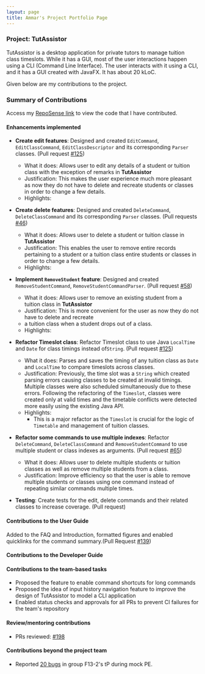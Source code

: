 ```yaml
---
layout: page
title: Ammar's Project Portfolio Page
---
```


### Project: TutAssistor

TutAssistor is a desktop application for private tutors to manage tuition class timeslots. While it has a GUI, most of the user interactions happen using a CLI (Command Line Interface). The user interacts with it using a CLI, and it has a GUI created with JavaFX.
It has about 20 kLoC.

Given below are my contributions to the project.

### Summary of Contributions

Access my [RepoSense link](https://nus-cs2103-ay2122s1.github.io/tp-dashboard/?search=amzhy&sort=groupTitle&sortWithin=title&timeframe=commit&mergegroup=&groupSelect=groupByRepos&breakdown=true&checkedFileTypes=docs~functional-code~test-code~other&since=2021-09-17&tabOpen=true&tabType=authorship&zFR=false&tabAuthor=amzhy&tabRepo=AY2122S1-CS2103T-T12-4%2Ftp%5Bmaster%5D&authorshipIsMergeGroup=false&authorshipFileTypes=docs~functional-code~test-code&authorshipIsBinaryFileTypeChecked=false) to view the code that I have contributed.

#### Enhancements implemented
* **Create edit features**: Designed and created `EditCommand`, `EditClassCommand`, `EditClassDescriptor` and its corresponding `Parser` classes. (Pull request [\#125](https://github.com/AY2122S1-CS2103T-T12-4/tp/pull/125))
  * What it does: Allows user to edit any details of a student or tuition class with the exception of remarks in **TutAssistor**
  * Justification:  This makes the user experience much more pleasant as now they do not have to delete and recreate
students or classes in order to change a few details.
  * Highlights:
  
* **Create delete features**: Designed and created `DeleteCommand`, `DeleteClassCommand` and its corresponding `Parser` classes. (Pull requests [\#46](https://github.com/AY2122S1-CS2103T-T12-4/tp/pull/46))
  * What it does: Allows user to delete a student or tuition classe in **TutAssistor**
  * Justification:  This enables the user to remove entire records pertaining to a student or a tuition class
entire students or classes in order to change a few details.
  * Highlights:
  
* **Implement `RemoveStudent` feature**: Designed and created `RemoveStudentCommand`, `RemoveStudentCommandParser`. (Pull request [\#58](https://github.com/AY2122S1-CS2103T-T12-4/tp/pull/58))
  * What it does: Allows user to remove an existing student from a tuition class in **TutAssistor**
  * Justification:  This is more convenient for the user as now they do not have to delete and recreate
  * a tuition class when a student drops out of a class.
  * Highlights:
  
* **Refactor Timeslot class**: Refactor Timeslot class to use Java `LocalTime` and `Date` for class timings instead of`String`. (Pull request [\#125](https://github.com/AY2122S1-CS2103T-T12-4/tp/pull/125))
  * What it does: Parses and saves the timing of any tuition class as `Date` and `LocalTime` to compare timeslots across classes. 
  * Justification: Previously, the time slot was a `String` which created parsing errors causing classes to be created at invalid timings. Multiple classes
were also scheduled simultaneously due to these errors. Following the refactoring of the `Timeslot`, classes were created only at valid times and the timetable conflicts were detected more easily 
using the existing Java API.
  * Highlights:
    * This is a major refactor as the `Timeslot` is crucial for the logic of `Timetable` and management of tuition classes. 

* **Refactor some commands to use multiple indexes**: Refactor `DeleteCommand`, `DeleteClassCommand` and `RemoveStudentCommand` to use multiple student or class indexes as arguments. (Pull request [\#65](https://github.com/AY2122S1-CS2103T-T12-4/tp/pull/65))
  * What it does: Allows user to delete multiple students or tuition classes as well as remove multiple students from a class.
  * Justification: Improve efficiency so that the user is able to remove multiple students or classes using one command instead of 
repeating similar commands multiple times.

* **Testing**: Create tests for the edit, delete commands and their related classes to increase coverage. (Pull request)

  <div style="page-break-after: always;"></div>
#### Contributions to the User Guide
Added to the FAQ and Introduction, formatted figures and enabled quicklinks for the command summary.(Pull Request [\#139](https://github.com/AY2122S1-CS2103T-T12-4/tp/pull/139))

#### Contributions to the Developer Guide

<div style="page-break-after: always;"></div>

#### Contributions to the team-based tasks
* Proposed the feature to enable command shortcuts for long commands
* Proposed the idea of input history navigation feature to improve the design of TutAssistor to model a CLI application
* Enabled status checks and approvals for all PRs to prevent CI failures for the team's repository

#### Review/mentoring contributions
* PRs reviewed: [\#198](https://github.com/AY2122S1-CS2103T-T12-4/tp/pull/198)

#### Contributions beyond the project team
* Reported [20 bugs](https://github.com/amzhy/ped/issues) in group F13-2's tP during mock PE.

